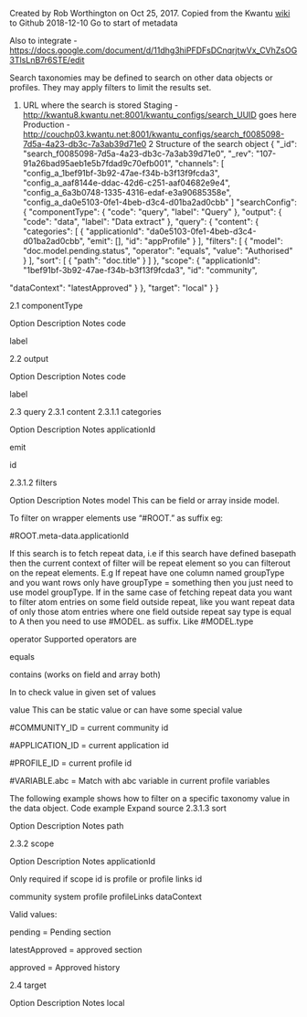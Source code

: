 Created by Rob Worthington on Oct 25, 2017. Copied from the Kwantu [wiki](http://w.kwantu.net/display/CON/Search+taxonomy) to Github 2018-12-10
Go to start of metadata

Also to integrate - https://docs.google.com/document/d/11dhg3hiPFDFsDCnqrjtwVx_CVhZsOG3TlsLnB7r6STE/edit


Search taxonomies may be defined to search on other data objects or profiles.  They may apply filters to limit the results set.
1. URL where the search is stored
Staging - http://kwantu8.kwantu.net:8001/kwantu_configs/search_UUID goes here
Production - http://couchp03.kwantu.net:8001/kwantu_configs/search_f0085098-7d5a-4a23-db3c-7a3ab39d71e0
2 Structure of the search object
{   "_id": "search_f0085098-7d5a-4a23-db3c-7a3ab39d71e0",
  "_rev": "107-91a26bad95aeb1e5b7fdad9c70efb001",
  "channels": [
      "config_a_1bef91bf-3b92-47ae-f34b-b3f13f9fcda3",
      "config_a_aaf8144e-ddac-42d6-c251-aaf04682e9e4",
      "config_a_6a3b0748-1335-4316-edaf-e3a90685358e",
      "config_a_da0e5103-0fe1-4beb-d3c4-d01ba2ad0cbb"
  ]
  "searchConfig": {
      "componentType": {
          "code": "query",
          "label": "Query"
      },
      "output": {
          "code": "data",
          "label": "Data extract"
      },
      "query": {
          "content": {
              "categories": [
                  {
                      "applicationId": "da0e5103-0fe1-4beb-d3c4-d01ba2ad0cbb",
                      "emit": [],
                      "id": "appProfile"
                  }
              ],
              "filters": [
                  {
                      "model": "doc.model.pending.status",
                      "operator": "equals",
                      "value": "Authorised"
                  }
              ],
              "sort": [
                  {
                      "path": "doc.title"
                  }
              ]
          },
          "scope": {
              "applicationId": "1bef91bf-3b92-47ae-f34b-b3f13f9fcda3",
              "id": "community",

 "dataContext": "latestApproved"
          }
      },
      "target": "local"
  }
}


2.1 componentType




Option
Description
Notes
code


label


2.2 output



Option
Description
Notes
code


label


2.3 query
2.3.1 content
2.3.1.1 categories




Option
Description
Notes
applicationId


emit


id



2.3.1.2 filters





Option
Description
Notes
model
This can be field or array inside model.

To filter on wrapper elements use 
“#ROOT.” as suffix eg:

#ROOT.meta-data.applicationId

If this search is to fetch repeat data, i.e if this search have defined basepath then the current context of filter will be repeat element so you can filterout on the repeat elements.
E.g
If repeat have one column named groupType and you want rows only have groupType = something then you just need to use model groupType.
If in the same case of fetching repeat data you want to filter atom entries on some field outside repeat, like you want repeat data of only those atom entries where one field outside repeat say type is equal to A then you need to use #MODEL. as suffix. Like #MODEL.type

operator
Supported operators are

equals

contains (works on field and array both)

In to check value in given set of values

value
This can be static value or can have some special value

#COMMUNITY_ID = current community id

#APPLICATION_ID = current application id

#PROFILE_ID = current profile id

#VARIABLE.abc = Match with abc variable in current profile variables



The following example shows how to filter on a specific taxonomy value in the data object.
Code example 
 Expand source
2.3.1.3 sort





Option
Description
Notes
path



2.3.2 scope





Option
Description
Notes
applicationId

Only required if scope id is profile or profile links
id

community
system
profile
profileLinks
dataContext

Valid values:

pending = Pending section

latestApproved = approved section

approved = Approved history


2.4 target




Option
Description
Notes
local





